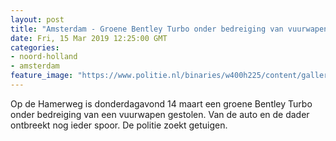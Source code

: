```yaml
---
layout: post
title: "Amsterdam - Groene Bentley Turbo onder bedreiging van vuurwapen gestolen"
date: Fri, 15 Mar 2019 12:25:00 GMT
categories: 
- noord-holland 
- amsterdam 
feature_image: "https://www.politie.nl/binaries/w400h225/content/gallery/politie/nieuws/2019/maart/05-am/bentley.jpg"
---
```


Op de Hamerweg is donderdagavond 14 maart een groene Bentley Turbo onder bedreiging van een vuurwapen gestolen. Van de auto en de dader ontbreekt nog ieder spoor. De politie zoekt getuigen.
